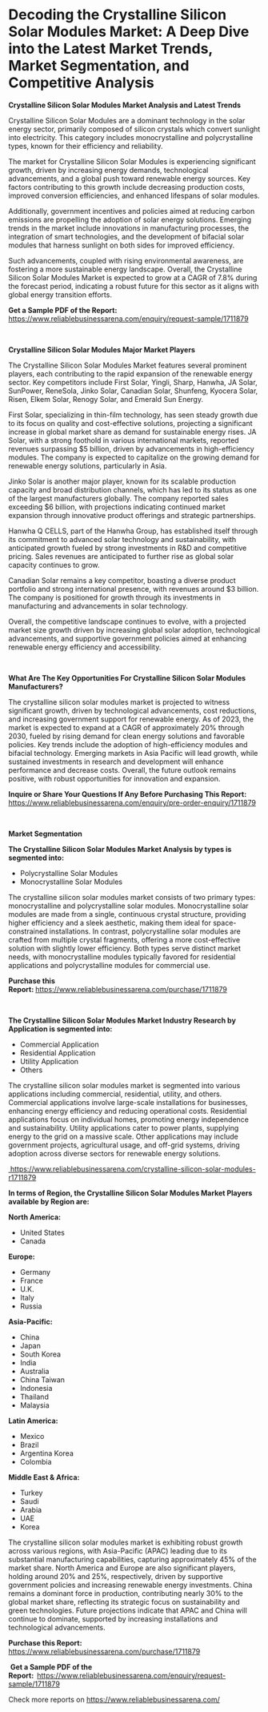 <p><h1>Decoding the Crystalline Silicon Solar Modules Market: A Deep Dive into the Latest Market Trends, Market Segmentation, and Competitive Analysis</h1></p><p><strong>Crystalline Silicon Solar Modules Market Analysis and Latest Trends</strong></p>
<p><p>Crystalline Silicon Solar Modules are a dominant technology in the solar energy sector, primarily composed of silicon crystals which convert sunlight into electricity. This category includes monocrystalline and polycrystalline types, known for their efficiency and reliability. </p><p>The market for Crystalline Silicon Solar Modules is experiencing significant growth, driven by increasing energy demands, technological advancements, and a global push toward renewable energy sources. Key factors contributing to this growth include decreasing production costs, improved conversion efficiencies, and enhanced lifespans of solar modules. </p><p>Additionally, government incentives and policies aimed at reducing carbon emissions are propelling the adoption of solar energy solutions. Emerging trends in the market include innovations in manufacturing processes, the integration of smart technologies, and the development of bifacial solar modules that harness sunlight on both sides for improved efficiency. </p><p>Such advancements, coupled with rising environmental awareness, are fostering a more sustainable energy landscape. Overall, the Crystalline Silicon Solar Modules Market is expected to grow at a CAGR of 7.8% during the forecast period, indicating a robust future for this sector as it aligns with global energy transition efforts.</p></p>
<p><strong>Get a Sample PDF of the Report:&nbsp;</strong> <a href="https://www.reliablebusinessarena.com/enquiry/request-sample/1711879?utm_campaign=1841&utm_medium=2&utm_source=Github&utm_content=ia&utm_term=11012025&utm_id=crystalline-silicon-solar-modules">https://www.reliablebusinessarena.com/enquiry/request-sample/1711879</a></p>
<p>&nbsp;</p>
<p><strong>Crystalline Silicon Solar Modules Major Market Players</strong></p>
<p><p>The Crystalline Silicon Solar Modules Market features several prominent players, each contributing to the rapid expansion of the renewable energy sector. Key competitors include First Solar, Yingli, Sharp, Hanwha, JA Solar, SunPower, ReneSola, Jinko Solar, Canadian Solar, Shunfeng, Kyocera Solar, Risen, Elkem Solar, Renogy Solar, and Emerald Sun Energy.</p><p>First Solar, specializing in thin-film technology, has seen steady growth due to its focus on quality and cost-effective solutions, projecting a significant increase in global market share as demand for sustainable energy rises. JA Solar, with a strong foothold in various international markets, reported revenues surpassing $5 billion, driven by advancements in high-efficiency modules. The company is expected to capitalize on the growing demand for renewable energy solutions, particularly in Asia.</p><p>Jinko Solar is another major player, known for its scalable production capacity and broad distribution channels, which has led to its status as one of the largest manufacturers globally. The company reported sales exceeding $6 billion, with projections indicating continued market expansion through innovative product offerings and strategic partnerships.</p><p>Hanwha Q CELLS, part of the Hanwha Group, has established itself through its commitment to advanced solar technology and sustainability, with anticipated growth fueled by strong investments in R&D and competitive pricing. Sales revenues are anticipated to further rise as global solar capacity continues to grow.</p><p>Canadian Solar remains a key competitor, boasting a diverse product portfolio and strong international presence, with revenues around $3 billion. The company is positioned for growth through its investments in manufacturing and advancements in solar technology.</p><p>Overall, the competitive landscape continues to evolve, with a projected market size growth driven by increasing global solar adoption, technological advancements, and supportive government policies aimed at enhancing renewable energy efficiency and accessibility.</p></p>
<p>&nbsp;</p>
<p><strong>What Are The Key Opportunities For Crystalline Silicon Solar Modules Manufacturers?</strong></p>
<p><p>The crystalline silicon solar modules market is projected to witness significant growth, driven by technological advancements, cost reductions, and increasing government support for renewable energy. As of 2023, the market is expected to expand at a CAGR of approximately 20% through 2030, fueled by rising demand for clean energy solutions and favorable policies. Key trends include the adoption of high-efficiency modules and bifacial technology. Emerging markets in Asia Pacific will lead growth, while sustained investments in research and development will enhance performance and decrease costs. Overall, the future outlook remains positive, with robust opportunities for innovation and expansion.</p></p>
<p><strong>Inquire or Share Your Questions If Any Before Purchasing This Report:</strong> <a href="https://www.reliablebusinessarena.com/enquiry/pre-order-enquiry/1711879?utm_campaign=1841&utm_medium=2&utm_source=Github&utm_content=ia&utm_term=11012025&utm_id=crystalline-silicon-solar-modules">https://www.reliablebusinessarena.com/enquiry/pre-order-enquiry/1711879</a></p>
<p>&nbsp;</p>
<p><strong>Market Segmentation</strong></p>
<p><strong>The Crystalline Silicon Solar Modules Market Analysis by types is segmented into:</strong></p>
<p><ul><li>Polycrystalline Solar Modules</li><li>Monocrystalline Solar Modules</li></ul></p>
<p><p>The crystalline silicon solar modules market consists of two primary types: monocrystalline and polycrystalline solar modules. Monocrystalline solar modules are made from a single, continuous crystal structure, providing higher efficiency and a sleek aesthetic, making them ideal for space-constrained installations. In contrast, polycrystalline solar modules are crafted from multiple crystal fragments, offering a more cost-effective solution with slightly lower efficiency. Both types serve distinct market needs, with monocrystalline modules typically favored for residential applications and polycrystalline modules for commercial use.</p></p>
<p><strong>Purchase this Report:&nbsp;</strong><a href="https://www.reliablebusinessarena.com/purchase/1711879?utm_campaign=1841&utm_medium=2&utm_source=Github&utm_content=ia&utm_term=11012025&utm_id=crystalline-silicon-solar-modules">https://www.reliablebusinessarena.com/purchase/1711879</a></p>
<p>&nbsp;</p>
<p><strong>The Crystalline Silicon Solar Modules Market Industry Research by Application is segmented into:</strong></p>
<p><ul><li>Commercial Application</li><li>Residential Application</li><li>Utility Application</li><li>Others</li></ul></p>
<p><p>The crystalline silicon solar modules market is segmented into various applications including commercial, residential, utility, and others. Commercial applications involve large-scale installations for businesses, enhancing energy efficiency and reducing operational costs. Residential applications focus on individual homes, promoting energy independence and sustainability. Utility applications cater to power plants, supplying energy to the grid on a massive scale. Other applications may include government projects, agricultural usage, and off-grid systems, driving adoption across diverse sectors for renewable energy solutions.</p></p>
<p><a href="https://www.reliablebusinessarena.com/crystalline-silicon-solar-modules-r1711879?utm_campaign=1841&utm_medium=2&utm_source=Github&utm_content=ia&utm_term=11012025&utm_id=crystalline-silicon-solar-modules">&nbsp;https://www.reliablebusinessarena.com/crystalline-silicon-solar-modules-r1711879</a></p>
<p><strong>In terms of Region, the Crystalline Silicon Solar Modules Market Players available by Region are:</strong></p>
<p>
    <p> <strong> North America: </strong>
        <ul>
            <li>United States</li>
            <li>Canada</li>
        </ul>
        </p> 
    <p> <strong> Europe: </strong>
        <ul>
            <li>Germany</li>
            <li>France</li>
            <li>U.K.</li>
            <li>Italy</li>
            <li>Russia</li>
        </ul>
        </p> 
    <p> <strong> Asia-Pacific: </strong>
        <ul>
            <li>China</li>
            <li>Japan</li>
            <li>South Korea</li>
            <li>India</li>
            <li>Australia</li>
            <li>China Taiwan</li>
            <li>Indonesia</li>
            <li>Thailand</li>
            <li>Malaysia</li>
        </ul>
        </p> 
    <p> <strong> Latin America: </strong>
        <ul>
            <li>Mexico</li>
            <li>Brazil</li>
            <li>Argentina Korea</li>
            <li>Colombia</li>
        </ul>
        </p> 
    <p> <strong> Middle East & Africa: </strong>
        <ul>
            <li>Turkey</li>
            <li>Saudi</li>
            <li>Arabia</li>
            <li>UAE</li>
            <li>Korea</li>
        </ul>
    </p>
    </p>
<p><p>The crystalline silicon solar modules market is exhibiting robust growth across various regions, with Asia-Pacific (APAC) leading due to its substantial manufacturing capabilities, capturing approximately 45% of the market share. North America and Europe are also significant players, holding around 20% and 25%, respectively, driven by supportive government policies and increasing renewable energy investments. China remains a dominant force in production, contributing nearly 30% to the global market share, reflecting its strategic focus on sustainability and green technologies. Future projections indicate that APAC and China will continue to dominate, supported by increasing installations and technological advancements.</p></p>
<p><strong>Purchase this Report: </strong><a href="https://www.reliablebusinessarena.com/purchase/1711879?utm_campaign=1841&utm_medium=2&utm_source=Github&utm_content=ia&utm_term=11012025&utm_id=crystalline-silicon-solar-modules">https://www.reliablebusinessarena.com/purchase/1711879</a></p>
<p>&nbsp;<strong>Get a Sample PDF of the Report:&nbsp;&nbsp;</strong><a href="https://www.reliablebusinessarena.com/enquiry/request-sample/1711879?utm_campaign=1841&utm_medium=2&utm_source=Github&utm_content=ia&utm_term=11012025&utm_id=crystalline-silicon-solar-modules">https://www.reliablebusinessarena.com/enquiry/request-sample/1711879</a></p>
<p><strong></strong></p>
<p>Check more reports on <a href="https://www.reliablebusinessarena.com/?utm_campaign=1841&utm_medium=2&utm_source=Github&utm_content=ia&utm_term=11012025&utm_id=crystalline-silicon-solar-modules">https://www.reliablebusinessarena.com/</a></p>